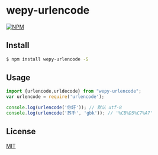 wepy-urlencode 
=======

[![NPM](https://nodei.co/npm/wepy-urlencode.png?downloads=true&stars=true)](https://nodei.co/npm/wepy-urlencode/)



## Install

```bash
$ npm install wepy-urlencode -S
```

## Usage

```js
import {urlencode,urldecode} from "wepy-urlencode";
var urlencode = require('urlencode');

console.log(urlencode('你好')); // 默认 utf-8
console.log(urlencode('苏千', 'gbk')); // '%CB%D5%C7%A7'


```


## License

[MIT](LICENSE.txt)
